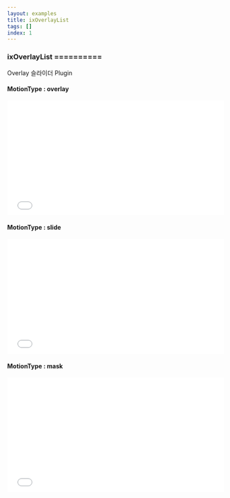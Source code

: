 ```yaml
---
layout: examples
title: ixOverlayList
tags: []
index: 1
---
```


### ixOverlayList ==========

Overlay 슬라이더 Plugin

#### MotionType : overlay
<iframe allowfullscreen="true" allowtransparency="true" frameborder="no" height="266" scrolling="no" src="//codepen.io/blaxk/embed/jqqGJp/?height=266&amp;theme-id=22040&amp;default-tab=result" style="width: 100%;"></iframe>

#### MotionType : slide
<iframe allowfullscreen="true" allowtransparency="true" frameborder="no" height="266" scrolling="no" src="//codepen.io/blaxk/embed/QpzQGw/?height=266&amp;theme-id=22040&amp;default-tab=result" style="width: 100%;"></iframe>

#### MotionType : mask
<iframe allowfullscreen="true" allowtransparency="true" frameborder="no" height="266" scrolling="no" src="//codepen.io/blaxk/embed/oZJpro/?height=266&amp;theme-id=22040&amp;default-tab=result" style="width: 100%;"></iframe>
